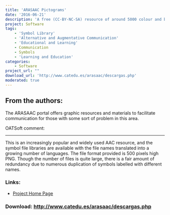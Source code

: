 ```yaml
---
title: 'ARASAAC Pictograms'
date: '2016-06-21'
description: 'A free (CC-BY-NC-SA) resource of around 5000 colour and black &amp; white pictographic symbols from Catedu and the Aragonese Portal of Augmentative and Alternative Communication in Spain.'
project: Software
tags:
    - 'Symbol Library'
    - 'Alternative and Augmentative Communication'
    - 'Educational and Learning'
    - Communication
    - Symbols
    - 'Learning and Education'
categories:
    - Software
project_url: ""
download_url: 'http://www.catedu.es/arasaac/descargas.php'
moderated: true
---
```

From the authors:
-----------------

The ARASAAC portal offers graphic resources and materials to facilitate communication for those with some sort of problem in this area.

OATSoft comment:  

-------------------

This is an increasingly popular and widely used AAC resource, and the symbol file libraries are available with the file names translated into a growing number of languages. The file format provided is 500 pixels high PNG. Though the number of files is quite large, there is a fair amount of redundancy due to numerous duplication of symbols labelled with different names.

### Links:
- <a href="http://www.catedu.es/arasaac/index.php">Project Home Page</a>

### Download: http://www.catedu.es/arasaac/descargas.php 